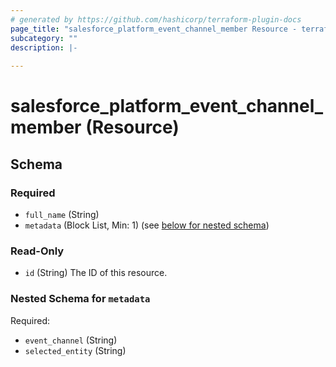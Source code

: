 ```yaml
---
# generated by https://github.com/hashicorp/terraform-plugin-docs
page_title: "salesforce_platform_event_channel_member Resource - terraform-provider-salesforce"
subcategory: ""
description: |-
  
---
```


# salesforce_platform_event_channel_member (Resource)





<!-- schema generated by tfplugindocs -->
## Schema

### Required

- `full_name` (String)
- `metadata` (Block List, Min: 1) (see [below for nested schema](#nestedblock--metadata))

### Read-Only

- `id` (String) The ID of this resource.

<a id="nestedblock--metadata"></a>
### Nested Schema for `metadata`

Required:

- `event_channel` (String)
- `selected_entity` (String)
